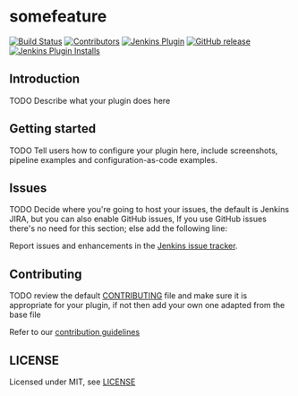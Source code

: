 # somefeature

[![Build Status](https://ci.jenkins.io/job/Plugins/job/somefeature-plugin/job/master/badge/icon)](https://ci.jenkins.io/job/Plugins/job/somefeature-plugin/job/master/)
[![Contributors](https://img.shields.io/github/contributors/jenkinsci/somefeature-plugin.svg)](https://github.com/jenkinsci/somefeature-plugin/graphs/contributors)
[![Jenkins Plugin](https://img.shields.io/jenkins/plugin/v/somefeature.svg)](https://plugins.jenkins.io/somefeature)
[![GitHub release](https://img.shields.io/github/release/jenkinsci/somefeature-plugin.svg?label=changelog)](https://github.com/jenkinsci/somefeature-plugin/releases/latest)
[![Jenkins Plugin Installs](https://img.shields.io/jenkins/plugin/i/somefeature.svg?color=blue)](https://plugins.jenkins.io/somefeature)

## Introduction

TODO Describe what your plugin does here

## Getting started

TODO Tell users how to configure your plugin here, include screenshots, pipeline examples and 
configuration-as-code examples.

## Issues

TODO Decide where you're going to host your issues, the default is Jenkins JIRA, but you can also enable GitHub issues,
If you use GitHub issues there's no need for this section; else add the following line:

Report issues and enhancements in the [Jenkins issue tracker](https://issues.jenkins-ci.org/).

## Contributing

TODO review the default [CONTRIBUTING](https://github.com/jenkinsci/.github/blob/master/CONTRIBUTING.md) file and make sure it is appropriate for your plugin, if not then add your own one adapted from the base file

Refer to our [contribution guidelines](https://github.com/jenkinsci/.github/blob/master/CONTRIBUTING.md)

## LICENSE

Licensed under MIT, see [LICENSE](LICENSE.md)

